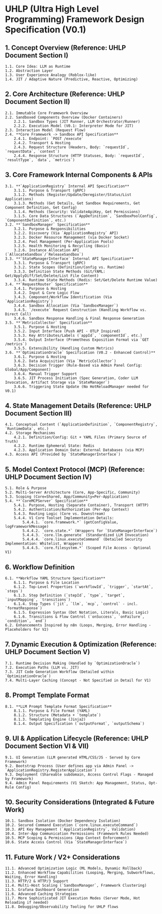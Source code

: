 # UHLP (Ultra High Level Programming) Framework Design Specification (V0.1)

## 1. Concept Overview (Reference: UHLP Document Section I)
    1.1. Core Idea: LLM as Runtime
    1.2. Abstraction Layer
    1.3. User Experience Analogy (Roblox-like)
    1.4. JIT / Adaptive Nature (Predictive, Reactive, Optimizing)

## 2. Core Architecture (Reference: UHLP Document Section II)
    2.1. Immutable Core Framework Overview
    2.2. Sandboxed Components Overview (Docker Containers)
        2.2.1. Sandbox Types (JIT Runner, LLM Orchestrator/Runner)
        2.2.2. Execution Model (V0.1: Interpreter Mode for JIT)
    2.3. Interaction Model (Request Flow)
    2.4. **Core Framework -> Sandbox API Specification**
        2.4.1. Endpoint: `POST /execute`
        2.4.2. Transport & Hosting
        2.4.3. Request Structure (Headers, Body: `requestId`, `requestData`, `context`)
        2.4.4. Response Structure (HTTP Statuses, Body: `requestId`, `resultType`, `data`, `metrics`)

## 3. Core Framework Internal Components & APIs
    3.1. **`ApplicationRegistry` Internal API Specification**
        3.1.1. Purpose & Transport (gRPC)
        3.1.2. Methods (Register/Update/Deregister/Status/List Applications)
        3.1.3. Methods (Get Details, Get Sandbox Requirements, Get Component Definition, Get Config)
        3.1.4. Methods (Security: ValidateApiKey, Get Permissions)
        3.1.5. Core Data Structures (`AppDefinition`, `SandboxPoolConfig`, `ComponentDefinition`, etc.)
    3.2. **`SandboxManager` Specification**
        3.2.1. Purpose & Responsibilities
        3.2.2. Discovery (Via `ApplicationRegistry` API)
        3.2.3. Docker Resource Management (via Docker Socket)
        3.2.4. Pool Management (Per-Application Pools)
        3.2.5. Health Monitoring & Recycling (Basic)
        3.2.6. Instance Allocation API (`AllocateSandbox`/`ReleaseSandbox`)
    3.3. **`StateManagerInterface` Internal API Specification**
        3.3.1. Purpose & Transport (gRPC)
        3.3.2. State Scopes (Definition/Config vs. Runtime)
        3.3.3. Definition State Methods (Git/YAML: Get/ApplyDiff/Set/Delete/List File Content)
        3.3.4. Runtime State Methods (Redis: Set/Get/Delete Runtime Value)
    3.4. **`RequestRouter` Specification**
        3.4.1. Purpose & Hosting
        3.4.2. Input & Core Logic Flow
        3.4.3. Component/Workflow Identification (Via `ApplicationRegistry`)
        3.4.4. Sandbox Allocation (Via `SandboxManager`)
        3.4.5. `/execute` Request Construction (Handling Workflow vs. Direct Call)
        3.4.6. Sandbox Response Handling & Final Response Generation
    3.5. **`MetricCollector` Specification**
        3.5.1. Purpose & Hosting
        3.5.2. Input Interface (Push API - OTLP Inspired)
        3.5.3. Key Attributes/Labels (`appId`, `componentId`, etc.)
        3.5.4. Output Interface (Prometheus Exposition Format via `GET /metrics`)
        3.5.5. Extensibility (Handling Custom Metrics)
    3.6. **`OptimizationOracle` Specification (V0.2 - Enhanced Control)**
        3.6.1. Purpose & Hosting
        3.6.2. Data Acquisition (Via `MetricCollector`)
        3.6.3. Decision Trigger (Rule-Based via Admin Panel Config: Global/App/Component)
        3.6.4. Manual Trigger Support
        3.6.5. JIT Process Initiation (Spec Generation, Coder LLM Invocation, Artifact Storage via `StateManager`)
        3.6.6. Triggering State Update (No HotReloadManager needed for V0.1)

## 4. State Management Details (Reference: UHLP Document Section III)
    4.1. Conceptual Content (`ApplicationDefinition`, `ComponentRegistry`, `RuntimeData`, etc.)
    4.2. Storage Mechanisms
        4.2.1. Definition/Config: Git + YAML Files (Primary Source of Truth)
        4.2.2. Runtime Ephemeral State: Redis
        4.2.3. Application Domain Data: External Databases (via MCP)
    4.3. Access API (Provided by `StateManagerInterface`)

## 5. Model Context Protocol (MCP) (Reference: UHLP Document Section IV)
    5.1. Role & Purpose
    5.2. Multi-Server Architecture (Core, App-Specific, Community)
    5.3. Scoping (Core=Shared, App/Community=Per-Application)
    5.4. **`CoreMCPServer` Specification**
        5.4.1. Purpose, Hosting (Separate Container), Transport (HTTP)
        5.4.2. Authentication/Authorization (Per-App Context)
        5.4.3. Routing Logic (Core vs. Downstream)
        5.4.4. V1 Core Toolset Implementation Details:
            5.4.4.1. `core.framework.*` (getConfigValue, logFrameworkMessage)
            5.4.4.2. `core.state.*` (Wrappers for `StateManagerInterface`)
            5.4.4.3. `core.llm.generate` (Standardized LLM Invocation)
            5.4.4.4. `core.linux.executeCommand` (Detailed Security Implementation: Whitelist, Wrappers)
            5.4.4.5. `core.filesystem.*` (Scoped File Access - Optional V1)

## 6. Workflow Definition
    6.1. **Workflow YAML Structure Specification**
        6.1.1. Purpose & File Location
        6.1.2. Top-Level Properties (`workflowId`, `trigger`, `startAt`, `steps`)
        6.1.3. Step Definition (`stepId`, `type`, `target`, `inputMapping`, `transitions`)
        6.1.4. Step Types (`jit`, `llm`, `mcp`, `control` - incl. `formatResponse`)
        6.1.5. Expression Syntax (Dot Notation, Literals, Basic Logic)
        6.1.6. Transitions & Flow Control (`onSuccess`, `onFailure`, `condition`, `end`)
    6.2. Enhancements Inspired by n8n (Loops, Merging, Error Handling - Placeholders for V2)

## 7. Dynamic Execution & Optimization (Reference: UHLP Document Section V)
    7.1. Runtime Decision Making (Handled by `OptimizationOracle`)
    7.2. Execution Paths (LLM vs. JIT)
    7.3. JIT Code Generation Workflow (Detailed within `OptimizationOracle`)
    7.4. Multi-Layer Caching (Concept - Not Specified in Detail for V1)

## 8. Prompt Template Format
    8.1. **LLM Prompt Template Format Specification**
        8.1.1. Purpose & File Format (YAML)
        8.1.2. Structure (Metadata + `template`)
        8.1.3. Templating Engine (Jinja2)
        8.1.4. Output Specification (`outputFormat`, `outputSchema`)

## 9. UI & Application Lifecycle (Reference: UHLP Document Section VI & VII)
    9.1. UI Generation (LLM generated HTML/CSS/JS - Served by Core Framework)
    9.2. Bootstrap Process (User defines app via Admin Panel -> `ApplicationRegistry.RegisterApplication`)
    9.3. Deployment (Shareable subdomain, Access Control Flags - Managed by Framework)
    9.4. Admin Panel Requirements (V1 Sketch: App Management, Status, Opt-Rule Config)

## 10. Security Considerations (Integrated & Future Work)
    10.1. Sandbox Isolation (Docker Dependency Isolation)
    10.2. Secured Command Execution (`core.linux.executeCommand`)
    10.3. API Key Management (`ApplicationRegistry`, Validation)
    10.4. Inter-App Communication Permissions (Framework Rules Needed)
    10.5. MCP Scoping & Permissions (App Context Enforcement)
    10.6. State Access Control (Via `StateManagerInterface`)

## 11. Future Work / V2+ Considerations
    11.1. Advanced Optimization Logic (ML Models, Dynamic Rollback)
    11.2. Enhanced Workflow Capabilities (Looping, Merging, Subworkflows, Waiting, Error Handling)
    11.3. HTTP/2 & HTTP/3 Support
    11.4. Multi-Host Scaling (`SandboxManager`, Framework Clustering)
    11.5. Grafana Dashboard Generation
    11.6. Advanced Caching Strategies
    11.7. More Sophisticated JIT Execution Modes (Server Mode, Hot Reloading if needed)
    11.8. Debugging/Observability Tooling for UHLP flows